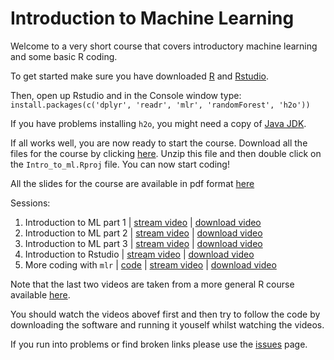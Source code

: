 # Introduction to Machine Learning

Welcome to a very short course that covers introductory machine learning and some basic R coding. 

To get started make sure you have downloaded [R](https://www.r-project.org) and [Rstudio](https://rstudio.com/products/rstudio/download/).

Then, open up Rstudio and in the Console window type:
`install.packages(c('dplyr', 'readr', 'mlr', 'randomForest', 'h2o'))`

If you have problems installing `h2o`, you might need a copy of [Java  JDK](https://www.oracle.com/ie/java/technologies/javase-downloads.html).

If all works well, you are now ready to start the course. Download all the files for the course by clicking [here](https://github.com/andrewcparnell/intro_to_ml/archive/master.zip). Unzip this file and then double click on the `Intro_to_ml.Rproj` file. You can now start coding!

All the slides for the course are available in pdf format [here](https://github.com/andrewcparnell/intro_to_ml/raw/master/intro_slides.pdf)

Sessions:

 1. Introduction to ML part 1 | [stream video](https://media.heanet.ie/page/6899f37158664d1c85063a461047550e) | [download video](https://media.heanet.ie/download/6899f37158664d1c85063a461047550e) 
 2. Introduction to ML part 2 | [stream video](https://media.heanet.ie/page/a35c99d8648a434f9a4f47d0c909269e) | [download video](https://media.heanet.ie/download/a35c99d8648a434f9a4f47d0c909269e) 
 3. Introduction to ML part 3 | [stream video](https://media.heanet.ie/page/85928ddfbab942278c380dfaa474712f) | [download video](https://media.heanet.ie/download/85928ddfbab942278c380dfaa474712f) 
 4. Introduction to Rstudio | [stream video](https://media.heanet.ie/page/176fc0453b0542b386110c2bceee0e3b) | [download video](https://media.heanet.ie/download/176fc0453b0542b386110c2bceee0e3b) 
 5. More coding with `mlr` | [code](https://andrewcparnell.github.io/Rfternoon/2_learn_mlr.R) | [stream video](https://media.heanet.ie/page/54f0439f6e7644bd99c1c4ac82cee758) | [download video](https://media.heanet.ie/download/54f0439f6e7644bd99c1c4ac82cee758) 

Note that the last two videos are taken from a more general R course available [here](https://andrewcparnell.github.io/Rfternoon). 

You should watch the videos abovef first and then try to follow the code by downloading the software and running it youself whilst watching the videos. 

If you run into problems or find broken links please use the [issues](https://github.com/andrewcparnell/intro_to_ml/issues) page. 